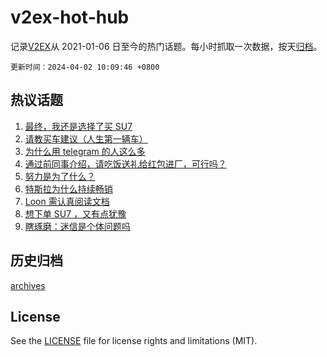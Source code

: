 # v2ex-hot-hub

 记录[V2EX](https://www.v2ex.com/)从 2021-01-06 日至今的热门话题。每小时抓取一次数据，按天[归档](archives)。

`更新时间：2024-04-02 10:09:46 +0800`

## 热议话题

1. [最终，我还是选择了买 SU7](https://www.v2ex.com/t/1028734)
1. [请教买车建议（人生第一辆车）](https://www.v2ex.com/t/1028707)
1. [为什么用 telegram 的人这么多](https://www.v2ex.com/t/1028778)
1. [通过前同事介绍，请吃饭送礼给红包进厂，可行吗？](https://www.v2ex.com/t/1028851)
1. [努力是为了什么？](https://www.v2ex.com/t/1028746)
1. [特斯拉为什么持续畅销](https://www.v2ex.com/t/1028852)
1. [Loon 需认真阅读文档](https://www.v2ex.com/t/1028871)
1. [想下单 SU7 ，又有点犹豫](https://www.v2ex.com/t/1028793)
1. [瞎琢磨：迷信是个体问题吗](https://www.v2ex.com/t/1028774)

## 历史归档

[archives](archives)

## License

See the [LICENSE](LICENSE) file for license rights and limitations (MIT).

